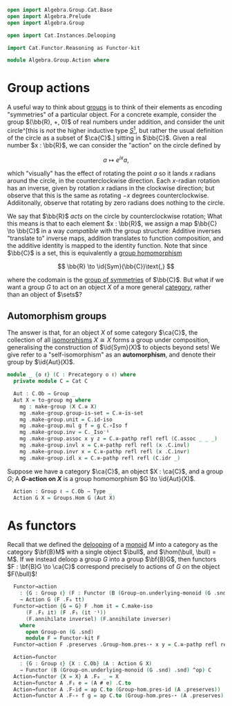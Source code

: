 ```agda
open import Algebra.Group.Cat.Base
open import Algebra.Prelude
open import Algebra.Group

open import Cat.Instances.Delooping

import Cat.Functor.Reasoning as Functor-kit

module Algebra.Group.Action where
```

<!--
```agda
open Functor
```
-->

# Group actions

A useful way to think about [groups] is to think of their elements as
encoding "symmetries" of a particular object. For a concrete example,
consider the group $(\bb{R}, +, 0)$ of real numbers under addition, and
consider the unit circle^[this is _not_ the higher inductive type [$S^1$],
but rather the usual definition of the circle as a subset of $\ca{C}$.]
sitting in $\bb{C}$. Given a real number $x : \bb{R}$, we can consider
the "action" on the circle defined by

[groups]: Algebra.Group.html
[$S^1$]: Homotopy.Space.Circle.html

$$
a \mapsto e^{ix}a\text{,}
$$

which "visually" has the effect of rotating the point $a$ so it lands
$x$ radians around the circle, in the counterclockwise direction. Each
$x$-radian rotation has an inverse, given by rotation $x$ radians in the
clockwise direction; but observe that this is the same as rotating $-x$
degrees counterclockwise. Addiitonally, observe that rotating by zero
radians does nothing to the circle.

We say that $\bb{R}$ _acts_ on the circle by counterclockwise rotation;
What this means is that to each element $x : \bb{R}$, we assign a map
$\bb{C} \to \bb{C}$ in a way _compatible_ with the group structure:
Additive inverses "translate to" inverse maps, addition translates to
function composition, and the additive identity is mapped to the
identity function. Note that since $\bb{C}$ is a set, this is
equivalently a [group homomorphism]

$$
\bb{R} \to \id{Sym}(\bb{C})\text{,}
$$

where the codomain is the [group of symmetries] of $\bb{C}$. But what if
we want a group $G$ to act on an object $X$ of a more general
[category], rather than an object of $\sets$?

[group homomorphism]: Algebra.Group.html#group-homomorphisms
[group of symmetries]: Algebra.Group.html#symmetric-groups
[category]: Cat.Base.html

## Automorphism groups

The answer is that, for an object $X$ of some category $\ca{C}$, the
collection of all [isomorphisms] $X \cong X$ forms a group under
composition, generalising the construction of $\id{Sym}(X)$ to objects
beyond sets! We give refer to a "self-isomorphism" as an
**automorphism**, and denote their group by $\id{Aut}(X)$.

[isomorphisms]: Cat.Morphism.html#isos

```agda
module _ {o ℓ} (C : Precategory o ℓ) where
  private module C = Cat C

  Aut : C.Ob → Group _
  Aut X = to-group mg where
    mg : make-group (X C.≅ X)
    mg .make-group.group-is-set = C.≅-is-set
    mg .make-group.unit = C.id-iso
    mg .make-group.mul g f = g C.∘Iso f
    mg .make-group.inv = C._Iso⁻¹
    mg .make-group.assoc x y z = C.≅-pathp refl refl (C.assoc _ _ _)
    mg .make-group.invl x = C.≅-pathp refl refl (x .C.invl)
    mg .make-group.invr x = C.≅-pathp refl refl (x .C.invr)
    mg .make-group.idl x = C.≅-pathp refl refl (C.idr _)
```

Suppose we have a category $\ca{C}$, an object $X : \ca{C}$, and a group
$G$; A **$G$-action on $X$** is a group homomorphism $G \to
\id{Aut}(X)$.

```agda
  Action : Group ℓ → C.Ob → Type _
  Action G X = Groups.Hom G (Aut X)
```

# As functors

Recall that we defined the [delooping] of a [monoid] $M$ into a category
as the category $\bf{B}M$ with a single object $\bull$, and $\hom(\bull,
\bull) = M$. If we instead deloop a group $G$ into a group $\bf{B}G$,
then functors $F : \bf{B}G \to \ca{C}$ correspond precisely to actions
of $G$ on the object $F(\bull)$!

[delooping]: Cat.Instances.Delooping.html
[monoid]: Algebra.Monoid.html

```agda
  Functor→action
    : {G : Group ℓ} (F : Functor (B (Group-on.underlying-monoid (G .snd) .snd) ^op) C)
    → Action G (F .F₀ tt)
  Functor→action {G = G} F .hom it = C.make-iso
      (F .F₁ it) (F .F₁ (it ⁻¹))
      (F.annihilate inversel) (F.annihilate inverser)
    where
      open Group-on (G .snd)
      module F = Functor-kit F
  Functor→action F .preserves .Group-hom.pres-⋆ x y = C.≅-pathp refl refl (F .F-∘ _ _)

  Action→functor
    : {G : Group ℓ} {X : C.Ob} (A : Action G X)
    → Functor (B (Group-on.underlying-monoid (G .snd) .snd) ^op) C
  Action→functor {X = X} A .F₀ _ = X
  Action→functor A .F₁ e = (A # e) .C.to
  Action→functor A .F-id = ap C.to (Group-hom.pres-id (A .preserves))
  Action→functor A .F-∘ f g = ap C.to (Group-hom.pres-⋆ (A .preserves) _ _)
```
